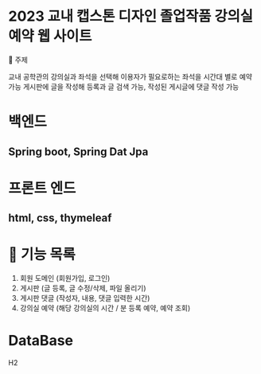 #  2023 교내 캡스톤 디자인 졸업작품 강의실 예약 웹 사이트
📣 주제

교내 공학관의 강의실과 좌석을 선택해 이용자가 필요로하는 좌석을 시간대 별로 예약 가능 
게시판에 글을 작성해 등록과 글 검색 가능, 작성된 게시글에 댓글 작성 가능

# 백엔드
## Spring boot, Spring Dat Jpa

# 프론트 엔드
## html, css, thymeleaf


# 📣 기능 목록
1. 회원 도메인 (회원가입, 로그인) 
2. 게시판 (글 등록, 글 수정/삭제, 파일 올리기)
3. 게시판 댓글 (작성자, 내용, 댓글 입력한 시간)
4. 강의실 예약 (해당 강의실의 시간 / 분 등록 예약, 예약 조회)

# DataBase
H2
